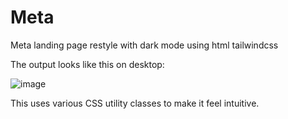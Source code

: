 # Meta
 Meta landing page restyle with dark mode using html tailwindcss

The output looks like this on desktop:

![image](https://github.com/RishavGupta01/Meta/assets/110810862/6e22fe1c-f3d8-44ce-8e8a-accdc3e1bad6)

This uses various CSS utility classes to make it feel intuitive.

